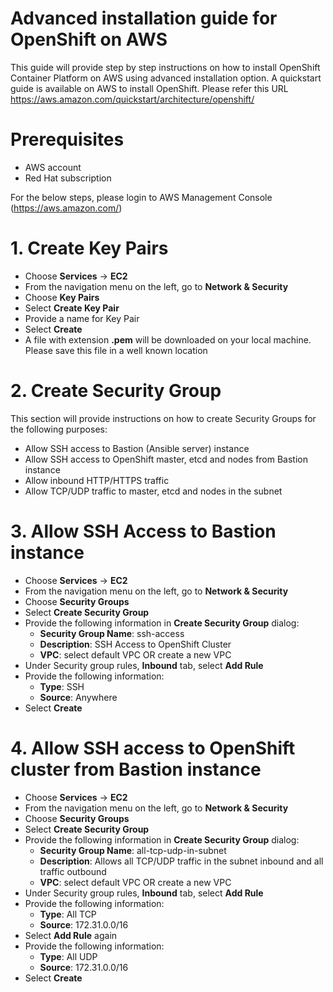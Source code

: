 # Advanced installation guide for OpenShift on AWS
This guide will provide step by step instructions on how to install OpenShift Container Platform on AWS using advanced installation option. A quickstart guide is available on AWS to install OpenShift. Please refer this URL https://aws.amazon.com/quickstart/architecture/openshift/

# Prerequisites
* AWS account
* Red Hat subscription

For the below steps, please login to AWS Management Console (https://aws.amazon.com/)

# 1. Create Key Pairs
* Choose **Services** -> **EC2**
* From the navigation menu on the left, go to **Network & Security**
* Choose **Key Pairs**
* Select **Create Key Pair**
* Provide a name for Key Pair
* Select **Create**
* A file with extension **.pem** will be downloaded on your local machine. Please save this file in a well known location

# 2. Create Security Group
This section will provide instructions on how to create Security Groups for the following purposes:
* Allow SSH access to Bastion (Ansible server) instance
* Allow SSH access to OpenShift master, etcd and nodes from Bastion instance
* Allow inbound HTTP/HTTPS traffic
* Allow TCP/UDP traffic to master, etcd and nodes in the subnet

# 3. Allow SSH Access to Bastion instance
* Choose **Services** -> **EC2**
* From the navigation menu on the left, go to **Network & Security**
* Choose **Security Groups**
* Select **Create Security Group**
* Provide the following information in **Create Security Group** dialog:
  * **Security Group Name**: ssh-access
  * **Description**: SSH Access to OpenShift Cluster
  * **VPC**: select default VPC OR create a new VPC
* Under Security group rules, **Inbound** tab, select **Add Rule**
* Provide the following information:
  * **Type**: SSH
  * **Source**: Anywhere
* Select **Create**
  
# 4. Allow SSH access to OpenShift cluster from Bastion instance
* Choose **Services** -> **EC2**
* From the navigation menu on the left, go to **Network & Security**
* Choose **Security Groups**
* Select **Create Security Group**
* Provide the following information in **Create Security Group** dialog:
  * **Security Group Name**: all-tcp-udp-in-subnet
  * **Description**: Allows all TCP/UDP traffic in the subnet inbound and all traffic outbound
  * **VPC**: select default VPC OR create a new VPC
* Under Security group rules, **Inbound** tab, select **Add Rule**
* Provide the following information:
  * **Type**: All TCP
  * **Source**: 172.31.0.0/16
* Select **Add Rule** again
* Provide the following information:
  * **Type**: All UDP
  * **Source**: 172.31.0.0/16
* Select **Create**

